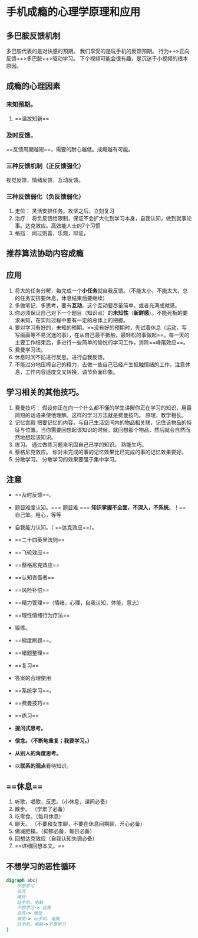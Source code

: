 # 手机成瘾的心理学原理和应用

## 多巴胺反馈机制
多巴胺代表的是对快感的预期。
我们享受的是玩手机的反馈预期。
行为++><font style="background-color:[[CCCC00]]">正向反馈</font>++>多巴胺++>驱动学习。
下个视频可能会很有趣，是沉迷于小视频的根本原因。

## 成瘾的心理因素
### 未知预期。
1. ==温故知新==
### 及时反馈。
==反馈周期越短==，需要的耐心越低。成瘾越有可能。
### 三种反馈机制（正反馈强化）
视觉反馈，情绪反馈，互动反馈。
### 三种反馈弱化（负反馈弱化）
1. <font style="background-color:[[CCCC00]]">走位： 灵活安排任务，攻坚之后，立刻复习
2. <font style="background-color:[[CCCC00]]">治疗： 将负反馈给限制，保证不会扩大化到学习本身，自我认知，做到就事论事。达克效应。高效能人士的7个习惯
3. <font style="background-color:[[CCCC00]]">格挡： 闻过则喜，乐观，辩证，
## 推荐算法协助内容成瘾

## 应用
1. 将大的任务分解，每完成一个**小任务**就自我反馈。（不能太小，不能太大，总的任务安排要休息，休息结束后要继续）
2. 多做笔记，多思考，要有**互动**。这个互动要尽量简单，或者充满成就感。
3. 你必须保证自己对下一个题目（知识点）的**未知性**（**新鲜感**）。不能死板的要求未知，在实际过程中要有一定的总体上的把握。
4. 要对学习有好的，未知的预期。==没有好的预期时，先试着休息（运动，写写画画等不易沉迷的事），在从自己最不抵触，最轻松的事做起==。每一天的主要工作结束后，多进行一些简单的愉悦的学习工作，消除==峰尾效应==。
4. 费曼学习法。
5. 休息时间不妨进行反思。进行自我反馈。
6. 不能过分地压榨自己的精力，去做一些自己已经产生抵触情绪的工作。注意休息，工作内容适度交叉转换，调节负面印象。

## 学习相关的其他技巧。
1. 费曼技巧：
假设你正在向一个什么都不懂的学生讲解你正在学习的知识，用最简短的话语来使他理解。这样的学习方法就是费曼技巧。
原理，教学相长。
2. 记忆宫殿
把要记忆的内容，与自己生活空间内的物品相关联，记住该物品的特征与位置。当你需要回想起该知识的时候，就回想那个物品，然后就会自然而然地想起该知识。
3. 练习。
通过做练习题来巩固自己已学的知识。
熟能生巧。
4. 蔡格尼克效应。
你对未完成的事的记忆效果比已完成的事的记忆效果要好。
5. 分散学习。
分散学习的效果要强于集中学习。

## 注意
- ==及时反馈==。

- 题目难度认知。=== 题目难 === **知识掌握不全面，不深入，不系统**。！== 自己笨。粗心，等等
- 自我能力认知。（ ==达克效应==）。
- ==二十四英里法则==
- ==飞轮效应==
- ==蔡格尼克效应==
- ==认知吝啬者==
- ==风险补偿==
- ==精力管理==（情绪，心理，自我认知，体能，意志）
- ==理性情绪行为疗法==
- 锻炼。
- ==梯度刷题==。
- ==错题整理==
- ==复习==
- 答案的合理使用
- ==系统学习==。
- ==费曼技巧==
- ==练习==
- **提问式思考。**
- **信念。（不断地重复；我要学习。）**
- **从别人的角度思考。**
- 以**联系的观点**看待知识。

## ==休息==
1. 听歌，唱歌，反思。（小休息，课间必备）
2. 散步。 （学累了必备）
3. 吃零食。（每月休息）
4. 聊天。 （不要和女生聊，不要在休息间期聊，开心必备）
5. 做减肥操。（抑郁必备，每日必备）
6. 回想达克效应（自我认知失调必备）
7. ==详细回想本文。==

## 不想学习的恶性循环
```dot
digraph abc{
    不想学习
    自责
    难受
    玩手机，电脑
    不想学习-> 自责
    自责-> 难受
    难受-> 玩手机，电脑
    玩手机，电脑->不想学习
}
```